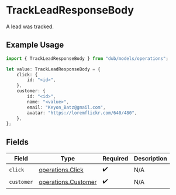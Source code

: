 # TrackLeadResponseBody

A lead was tracked.

## Example Usage

```typescript
import { TrackLeadResponseBody } from "dub/models/operations";

let value: TrackLeadResponseBody = {
    click: {
        id: "<id>",
    },
    customer: {
        id: "<id>",
        name: "<value>",
        email: "Keyon_Batz@gmail.com",
        avatar: "https://loremflickr.com/640/480",
    },
};
```

## Fields

| Field                                                      | Type                                                       | Required                                                   | Description                                                |
| ---------------------------------------------------------- | ---------------------------------------------------------- | ---------------------------------------------------------- | ---------------------------------------------------------- |
| `click`                                                    | [operations.Click](../../models/operations/click.md)       | :heavy_check_mark:                                         | N/A                                                        |
| `customer`                                                 | [operations.Customer](../../models/operations/customer.md) | :heavy_check_mark:                                         | N/A                                                        |